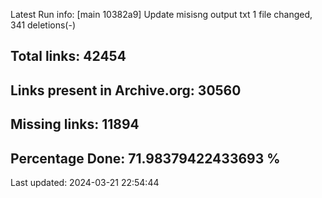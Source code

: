 Latest Run info: 
[main 10382a9] Update misisng output txt
 1 file changed, 341 deletions(-)

## Total links: 42454

## Links present in Archive.org: 30560

## Missing links: 11894

## Percentage Done: 71.98379422433693 %


Last updated: 2024-03-21 22:54:44
